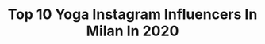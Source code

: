 ---
title: Top 10 Yoga Instagram Influencers In Milan In 2020
description: >-
  Find top yoga Instagram influencers in Milan in 2020. Most popular hashtags: #yogamilano #yogaitalia #yoga #yogainspiration.
platform: Instagram
hits: 44
text_top: Discover the most popular Instagram accounts on inBeat.
text_bottom: inBeat aggregates 44 Instagram influencers like this in Milan, Italy for you to connect with.
profiles:
  - username: "claudia__casanova"
    fullname: >-
      Claudia Casanova
    bio: >-
      ❤️ @yome_digital founder 🤸🏽‍♂️ Creator of Nusa Mat 🧘🏽‍♀️Power Yoga teacher 🌟Biomed engineer working in marketing 📍Milan #claudia4yoga #nusamat
    location: "Italy"
    followers: 75918
    engagement: 146
    commentsToLikes: 0.024465
    id: ck5hph094rcft0i11qhz6jnrd
    verified: false
    hashtags: "#sidecrow, #smartyoga, #twistpose, #yome"
  - username: "sognalopensalorealizzalo"
    fullname: >-
      Sognalo Pensalo Realizzalo👑
    bio: >-
      Ehilà, Siamo una DancePage👑 •Gestita da @silviogarbin 💎• ~Per collaborazioni in DM 🤝~ silvio.garbin11@icloud.com 📩
    location: "Italy"
    followers: 22075
    engagement: 1382
    commentsToLikes: 0.017274
    id: ckf5tpln7iejr0j23dua1zunc
    verified: false
    hashtags: "#lovetodance, #livetodance, #bailar, #yoga"
  - username: "h3dyoga"
    fullname: >-
      ᴴᴱᴰᴵᴱᴴ ᴴᴱˢᴴᴹᴬᵀᴵ
    bio: >-
      Namastè 🙏🏼 I’m persian And this is My yoga life 🌸let life surprise you 🕉 International Yoga teacher
    location: "Italy"
    followers: 3249
    engagement: 1304
    commentsToLikes: 0.024814
    id: ckap7cd47jgmg0i78204m9p8k
    verified: false
    hashtags: "#yogadaily, #yogagram, #yogalove, #yogachallenge"
  - username: "beatrice__mazza"
    fullname: >-
      Bea • Yoga Teacher & Trainer
    bio: >-
      Alleno e guido le donne ad amarsi e a lavorare su corpo e mente #bodymindfultraining founder Podcast “body mindful training” Baby tortellina 🤰
    location: "Italy"
    followers: 27053
    engagement: 408
    commentsToLikes: 0.021844
    id: ck139yd7xnqdh0i19mxyb6o7f
    verified: false
    hashtags: "#bodymindfultraining, #yogapregnancy, #gravidanzaincorso, #adv"
  - username: "martina__rando"
    fullname: >-
      MartinaRando | #READYSETYOGA
    bio: >-
      📍 Milano Founder of @ready_set_yoga Author of @smartyogabook #READYSETYOGA : Splits Edition program👇🏻
    location: "Italy"
    followers: 347083
    engagement: 121
    commentsToLikes: 0.021625
    id: ck0tyja9ln2bj0i191tubdyc8
    verified: true
    hashtags: "#restoacasafaccioyoga, #yogacommunity, #flexibility, #yogateacher"
  - username: "fabiofilippi"
    fullname: >-
      Fabio Filippi
    bio: >-
      📍Italy
    location: "Italy"
    followers: 7208
    engagement: 329
    commentsToLikes: 0.139779
    id: ck136kov76z7a0i19luoz1lok
    verified: false
    hashtags: "#aloyoga, #thebeautyofnewyork, #fabiofilippi, #simplicity"
  - username: "damat_drummer"
    fullname: >-
      DAMAT
    bio: >-
      #damatdrummer Street Show - Producer 📍Modena 🇮🇹 📩 info@damatdrummer.com
    location: "Italy"
    followers: 93533
    engagement: 586
    commentsToLikes: 0.026108
    id: ck9haxtx9ej7w0j78gbok9zl9
    verified: false
    hashtags: "#electronicmusic, #industrial, #enjoy, #technodance"
  - username: "robertamigliarese"
    fullname: >-
      Roberta Migliarese
    bio: >-
      🔆YOGA🔆 Naturopath & Fitness Trainer Per corsi, info e appuntamenti scrivi a ⬇️ roberta.migliarese@gmail.com Milano 🇮🇹
    location: "Italy"
    followers: 28947
    engagement: 500
    commentsToLikes: 0.059549
    id: ck5zqu73tvate0i14ddn7lqkg
    verified: false
    hashtags: "#yogamind, #yogawoman, #yogaismytherapy, #myyogalife"
  - username: "stefyogicoach"
    fullname: >-
      Stefy| Yoga Sports Coach
    bio: >-
      📍Tuscany:Carrara after 7 years in London🇬🇧 💁🏽‍♀️ONLINE Yoga Teacher & Yoga Sports Coach:lmprove Sport Performance & Injury Rehab 🏃🏽‍♀️Outdoor Lover⛰️
    location: "Italy"
    followers: 22897
    engagement: 117
    commentsToLikes: 0.047403
    id: ck6turk96hzw20j71vhlmtzb0
    verified: false
    hashtags: "#trekking, #escursioniapuane, #yogaonline, #natarajasana"
  - username: "allyoucanfit"
    fullname: >-
      Allyoucanfit
    bio: >-
      📍Milano 🏋🏼‍♀️ 𝗣𝗲𝗿𝘀𝗼𝗻𝗮𝗹 𝗧𝗿𝗮𝗶𝗻𝗲𝗿 certificata 🧘🏻‍♀️ Matwork & Reformer 𝗣𝗶𝗹𝗮𝘁𝗲𝘀 𝗧𝗲𝗮𝗰𝗵𝗲𝗿 👇🏻 𝗮𝗹𝗹𝗲𝗻𝗼 𝗼𝗹𝘁𝗿𝗲 𝟯𝟬𝟬 𝗱𝗼𝗻𝗻𝗲 nella mia 𝗔𝗹𝗹𝘆𝗼𝘂𝗰𝗮𝗻𝗳𝗶𝘁 𝗔𝗰𝗮𝗱𝗲𝗺𝘆
    location: "Italy"
    followers: 27168
    engagement: 128
    commentsToLikes: 0.060016
    id: ck5cfjtlen3s40i115yj6cn1z
    verified: false
    hashtags: "#personaltrainer, #dieta, #personaltraineronline, #allenamentoacasa"
---